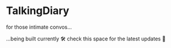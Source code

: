 # TalkingDiary
for those intimate convos...

...being built currently 🛠️ check this space for the latest updates 🚀
